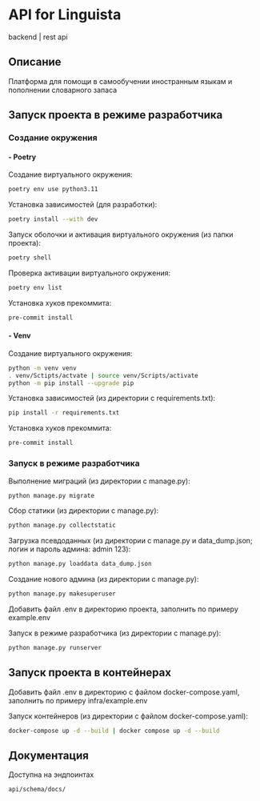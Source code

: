 # API for Linguista
backend | rest api

<!-- [![CI](https://github.com/FSD-For-Self-Dev/LinguistaAPI/actions/workflows/main.yml/badge.svg?branch=main)](https://github.com/FSD-For-Self-Dev/LinguistaAPI/actions/workflows/main.yml) -->

## Описание

Платформа для помощи в самообучении иностранным языкам и пополнении словарного запаса

## Запуск проекта в режиме разработчика

### Создание окружения

#### - Poetry

Создание виртуального окружения:
```bash
poetry env use python3.11
```

Установка зависимостей (для разработки):
```bash
poetry install --with dev
```

Запуск оболочки и активация виртуального окружения (из папки проекта):
```bash
poetry shell
```

Проверка активации виртуального окружения:
```bash
poetry env list
```

Установка хуков прекоммита:
```bash
pre-commit install
```

#### - Venv

Создание виртуального окружения:
```bash
python -m venv venv
. venv/Sctipts/actvate | source venv/Scripts/activate
python -m pip install --upgrade pip
```

Установка зависимостей (из директории с requirements.txt):
```bash
pip install -r requirements.txt
```

Установка хуков прекоммита:
```bash
pre-commit install
```

### Запуск в режиме разработчика

Выполнение миграций (из директории с manage.py):
```bash
python manage.py migrate
```

Сбор статики (из директории с manage.py):
```bash
python manage.py collectstatic
```

Загрузка псевдоданных (из директории с manage.py и data_dump.json; логин и пароль админа: admin 123):
```bash
python manage.py loaddata data_dump.json
```

Создание нового админа (из директории с manage.py):
```bash
python manage.py makesuperuser
```

Добавить файл .env в директорию проекта, заполнить по примеру example.env

Запуск в режиме разработчика (из директории с manage.py):
```bash
python manage.py runserver
```

## Запуск проекта в контейнерах

Добавить файл .env в директорию с файлом docker-compose.yaml, заполнить по примеру infra/example.env

Запуск контейнеров (из директории с файлом docker-compose.yaml):
```bash
docker-compose up -d --build | docker compose up -d --build
```

## Документация

Доступна на эндпоинтах
```
api/schema/docs/
```
